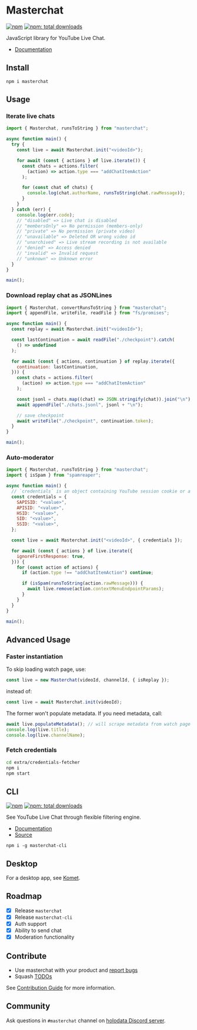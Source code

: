 # Masterchat

[![npm](https://badgen.net/npm/v/masterchat)](https://npmjs.org/package/masterchat)
[![npm: total downloads](https://badgen.net/npm/dt/masterchat)](https://npmjs.org/package/masterchat)

JavaScript library for YouTube Live Chat.

- [Documentation](https://holodata.github.io/masterchat/classes/index.Masterchat.html)

## Install

```
npm i masterchat
```

## Usage

### Iterate live chats

```js
import { Masterchat, runsToString } from "masterchat";

async function main() {
  try {
    const live = await Masterchat.init("<videoId>");

    for await (const { actions } of live.iterate()) {
      const chats = actions.filter(
        (action) => action.type === "addChatItemAction"
      );

      for (const chat of chats) {
        console.log(chat.authorName, runsToString(chat.rawMessage));
      }
    }
  } catch (err) {
    console.log(err.code);
    // "disabled" => Live chat is disabled
    // "membersOnly" => No permission (members-only)
    // "private" => No permission (private video)
    // "unavailable" => Deleted OR wrong video id
    // "unarchived" => Live stream recording is not available
    // "denied" => Access denied
    // "invalid" => Invalid request
    // "unknown" => Unknown error
  }
}

main();
```

### Download replay chat as JSONLines

```js
import { Masterchat, convertRunsToString } from "masterchat";
import { appendFile, writeFile, readFile } from "fs/promises";

async function main() {
  const replay = await Masterchat.init("<videoId>");

  const lastContinuation = await readFile("./checkpoint").catch(
    () => undefined
  );

  for await (const { actions, continuation } of replay.iterate({
    continuation: lastContinuation,
  })) {
    const chats = actions.filter(
      (action) => action.type === "addChatItemAction"
    );

    const jsonl = chats.map((chat) => JSON.stringify(chat)).join("\n");
    await appendFile("./chats.jsonl", jsonl + "\n");

    // save checkpoint
    await writeFile("./checkpoint", continuation.token);
  }
}

main();
```

### Auto-moderator

```js
import { Masterchat, runsToString } from "masterchat";
import { isSpam } from "spamreaper";

async function main() {
  // `credentials` is an object containing YouTube session cookie or a base64-encoded JSON string of them
  const credentials = {
    SAPISID: "<value>",
    APISID: "<value>",
    HSID: "<value>",
    SID: "<value>",
    SSID: "<value>",
  };

  const live = await Masterchat.init("<videoId>", { credentials });

  for await (const { actions } of live.iterate({
    ignoreFirstResponse: true,
  })) {
    for (const action of actions) {
      if (action.type !== "addChatItemAction") continue;

      if (isSpam(runsToString(action.rawMessage))) {
        await live.remove(action.contextMenuEndpointParams);
      }
    }
  }
}

main();
```

## Advanced Usage

### Faster instantiation

To skip loading watch page, use:

```js
const live = new Masterchat(videoId, channelId, { isReplay });
```

instead of:

```js
const live = await Masterchat.init(videoId);
```

The former won't populate metadata. If you need metadata, call:

```js
await live.populateMetadata(); // will scrape metadata from watch page
console.log(live.title);
console.log(live.channelName);
```

### Fetch credentials

```bash
cd extra/credentials-fetcher
npm i
npm start
```

## CLI

[![npm](https://badgen.net/npm/v/masterchat-cli)](https://npmjs.org/package/masterchat-cli)
[![npm: total downloads](https://badgen.net/npm/dt/masterchat-cli)](https://npmjs.org/package/masterchat-cli)

See YouTube Live Chat through flexible filtering engine.

- [Documentation](https://github.com/holodata/masterchat-cli/blob/master/README.md)
- [Source](https://github.com/holodata/masterchat-cli)

```
npm i -g masterchat-cli
```

## Desktop

For a desktop app, see [Komet](https://github.com/holodata/komet).

## Roadmap

- [x] Release `masterchat`
- [x] Release `masterchat-cli`
- [x] Auth support
- [x] Ability to send chat
- [x] Moderation functionality

## Contribute

- Use masterchat with your product and [report bugs](https://github.com/holodata/masterchat/issues/new)
- Squash [TODOs](https://github.com/holodata/masterchat/search?l=TypeScript&q=TODO)

See [Contribution Guide](./CONTRIBUTING.md) for more information.

## Community

Ask questions in `#masterchat` channel on [holodata Discord server](https://holodata.org/discord).
